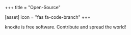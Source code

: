 +++
title = "Open-Source"

[asset]
  icon = "fas fa-code-branch"
+++

knoxite is free software. Contribute and spread the world!
